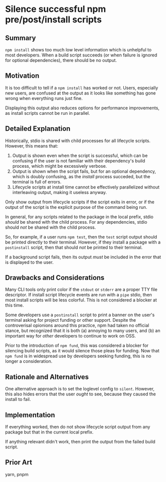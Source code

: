 # Silence successful npm pre/post/install scripts

## Summary

`npm install` shows too much low level information which is unhelpful to
most developers.  When a build script succeeds (or when failure is ignored
for optional dependencies), there should be no output.

## Motivation

It is too difficult to tell if a `npm install` has worked or not. Users,
especially new users, are confused at the output as it looks like something
has gone wrong when everything runs just fine.

Displaying this output also reduces options for performance improvements,
as install scripts cannot be run in parallel.

## Detailed Explanation

Historically, stdio is shared with child processes for all lifecycle
scripts.  However, this means that:

1. Output is shown even when the script is successful, which can be
   confusing if the user is not familiar with their dependency's build
   process, which might be excessively verbose.
2. Output is shown when the script fails, but for an optional dependency,
   which is doubly confusing, as the _install_ process succeded, but the
   terminal is full of errors.
3. Lifecycle scripts at install time cannot be effectively parallelized
   without interleaving output, making it useless anyway.

Only show output from lifecycle scripts if the script exits in error, or
if the output of the script is the explicit purpose of the command being
run.

In general, for any scripts related to the package in the local prefix,
stdio _should_ be shared with the child process.  For any dependencies,
stdio should _not_ be shared with the child process.

So, for example, if a user runs `npm test`, then the `test` script output
should be printed directly to their terminal.  However, if they install a
package with a `postinstall` script, then that should _not_ be printed to
their terminal.

If a background script fails, then its output _must_ be included in the
error that is displayed to the user.

## Drawbacks and Considerations

Many CLI tools only print color if the `stdout` or `stderr` are a proper
TTY file descriptor.  If install script lifecycle events are run with a
`pipe` stdio, then most install scripts will be less colorful.  This is not
considered a blocker at this time.

Some developers use a `postinstall` script to print a banner on the user's
terminal asking for project funding or other support.  Despite the
controverisal opionions around this practice, npm had taken no official
stance, but recognized that it is both (a) annoying to many users, and (b)
an important way for _other_ developers to continue to work on OSS.

Prior to the introduction of `npm fund`, this was considered a blocker for
silencing build scripts, as it would silence those pleas for funding.  Now
that `npm fund` is in widespread use by developers seeking funding, this is
no longer a consideration.

## Rationale and Alternatives

One alternative approach is to set the loglevel config to `silent`.
However, this also hides errors that the user _ought_ to see, because they
caused the install to fail.

## Implementation

If everything worked, then do not show lifecycle script output from any
package but that in the current local prefix.

If anything relevant didn't work, then print the output from the failed
build script.

## Prior Art

yarn, pnpm
